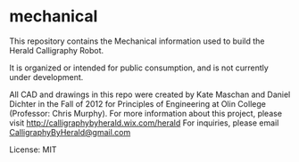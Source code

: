 mechanical
==========

This repository contains the Mechanical information used to build the Herald Calligraphy Robot. 

It is organized or intended for public consumption, and is not currently under development.

All CAD and drawings in this repo were created by Kate Maschan and Daniel Dichter in the Fall of 2012 for Principles of Engineering at Olin College (Professor: Chris Murphy). For more information about this project, please visit http://calligraphybyherald.wix.com/herald For inquiries, please email CalligraphyByHerald@gmail.com


License: MIT
